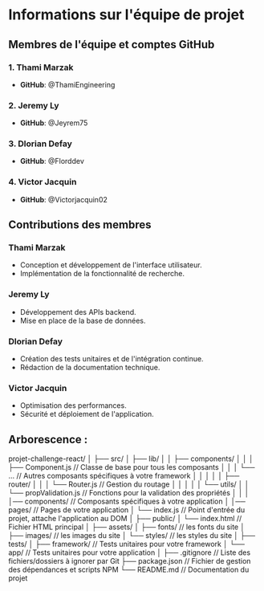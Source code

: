 # Informations sur l'équipe de projet

## Membres de l'équipe et comptes GitHub

### 1. Thami Marzak
- **GitHub**: @ThamiEngineering

### 2. Jeremy Ly
- **GitHub**: @Jeyrem75

### 3. Dlorian Defay
- **GitHub**: @Florddev

### 4. Victor Jacquin
- **GitHub**: @Victorjacquin02

## Contributions des membres

### Thami Marzak
- Conception et développement de l'interface utilisateur.
- Implémentation de la fonctionnalité de recherche.

### Jeremy Ly
- Développement des APIs backend.
- Mise en place de la base de données.

### Dlorian Defay
- Création des tests unitaires et de l'intégration continue.
- Rédaction de la documentation technique.

### Victor Jacquin
- Optimisation des performances.
- Sécurité et déploiement de l'application.

## Arborescence :
projet-challenge-react/
│
├── src/
│   ├── lib/
│   │   ├── components/
│   │   │   ├── Component.js // Classe de base pour tous les composants
│   │   │   └── ... // Autres composants spécifiques à votre framework
│   │   │
│   │   ├── router/
│   │   │   └── Router.js // Gestion du routage
│   │   │
│   │   └── utils/
│   │       └── propValidation.js // Fonctions pour la validation des propriétés
│   │
│   │── components/ // Composants spécifiques à votre application
│   │── pages/ // Pages de votre application
│   └── index.js // Point d'entrée du projet, attache l'application au DOM
│
├── public/
│   └── index.html // Fichier HTML principal
│
├── assets/
│   ├── fonts/ // les fonts du site
│   ├── images/ // les images du site
│   └── styles/ // les styles du site
│
├── tests/
│   ├── framework/ // Tests unitaires pour votre framework
│   └── app/ // Tests unitaires pour votre application
│
├── .gitignore // Liste des fichiers/dossiers à ignorer par Git
├── package.json // Fichier de gestion des dépendances et scripts NPM
└── README.md // Documentation du projet
